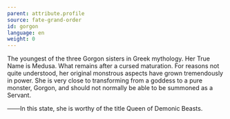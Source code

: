 ```yaml
---
parent: attribute.profile
source: fate-grand-order
id: gorgon
language: en
weight: 0
---
```


The youngest of the three Gorgon sisters in Greek mythology.
Her True Name is Medusa.
What remains after a cursed maturation.
For reasons not quite understood, her original monstrous aspects have grown tremendously in power.
She is very close to transforming from a goddess to a pure monster, Gorgon, and should not normally be able to be summoned as a Servant.

───In this state, she is worthy of the title Queen of Demonic Beasts.

